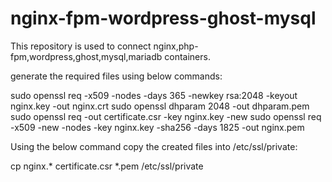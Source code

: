 # nginx-fpm-wordpress-ghost-mysql
This repository is used to connect nginx,php-fpm,wordpress,ghost,mysql,mariadb containers.

generate the required files using below commands:

sudo openssl req -x509 -nodes -days 365 -newkey rsa:2048 -keyout nginx.key -out nginx.crt
sudo openssl dhparam 2048 -out dhparam.pem
sudo openssl req -out certificate.csr -key nginx.key -new
sudo openssl req -x509 -new -nodes -key nginx.key -sha256 -days 1825 -out nginx.pem

Using the below command copy the created files into /etc/ssl/private:

cp nginx.* certificate.csr *.pem /etc/ssl/private



